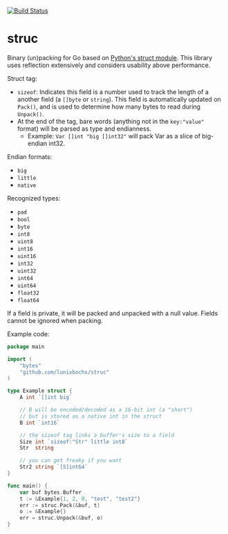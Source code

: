 [![Build Status](https://travis-ci.org/lunixbochs/struc.svg?branch=master)](https://travis-ci.org/lunixbochs/struc)

struc
====

Binary (un)packing for Go based on [Python's struct module](https://docs.python.org/2/library/struct.html). This library uses reflection extensively and considers usability above performance.

Struct tag:

 - `sizeof`: Indicates this field is a number used to track the length of a another field (a `[]byte` or `string`). This field is automatically updated on `Pack()`, and is used to determine how many bytes to read during `Unpack()`.
 - At the end of the tag, bare words (anything not in the `key:"value"` format) will be parsed as type and endianness.
   - Example: `Var []int "big []int32"` will pack Var as a slice of big-endian int32.

Endian formats:

 - `big`
 - `little`
 - `native`

Recognized types:

 - `pad`
 - `bool`
 - `byte`
 - `int8`
 - `uint8`
 - `int16`
 - `uint16`
 - `int32`
 - `uint32`
 - `int64`
 - `uint64`
 - `float32`
 - `float64`

If a field is private, it will be packed and unpacked with a null value. Fields cannot be ignored when packing.

Example code:

```Go
package main

import (
    "bytes"
    "github.com/lunixbochs/struc"
)

type Example struct {
    A int `[]int big`

    // B will be encoded/decoded as a 16-bit int (a "short")
    // but is stored as a native int in the struct
    B int `int16`

    // the sizeof tag links a buffer's size to a field
    Size int `sizeof:"Str" little int8`
    Str  string

    // you can get freaky if you want
    Str2 string `[5]int64`
}

func main() {
    var buf bytes.Buffer
    t := &Example{1, 2, 0, "test", "test2"}
    err := struc.Pack(&buf, t)
    o := &Example{}
    err = struc.Unpack(&buf, o)
}
```
